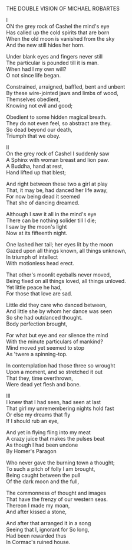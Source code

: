 THE DOUBLE VISION OF MICHAEL ROBARTES  
  
I  
ON the grey rock of Cashel the mind's eye  
Has called up the cold spirits that are born  
When the old moon is vanished from the sky  
And the new still hides her horn.  
  
Under blank eyes and fingers never still  
The particular is pounded till it is man.  
When had I my own will?  
O not since life began.  
  
Constrained, arraigned, baffled, bent and unbent  
By these wire-jointed jaws and limbs of wood,  
Themselves obedient,  
Knowing not evil and good;  
  
Obedient to some hidden magical breath.  
They do not even feel, so abstract are they.  
So dead beyond our death,  
Triumph that we obey.  
  
II  
On the grey rock of Cashel I suddenly saw  
A Sphinx with woman breast and lion paw.  
A Buddha, hand at rest,  
Hand lifted up that blest;  
  
And right between these two a girl at play  
That, it may be, had danced her life away,  
For now being dead it seemed  
That she of dancing dreamed.  
  
Although I saw it all in the mind's eye  
There can be nothing solider till I die;  
I saw by the moon's light  
Now at its fifteenth night.  
  
One lashed her tail; her eyes lit by the moon  
Gazed upon all things known, all things unknown,  
In triumph of intellect  
With motionless head erect.  
  
That other's moonlit eyeballs never moved,  
Being fixed on all things loved, all things unloved.  
Yet little peace he had,  
For those that love are sad.  
  
Little did they care who danced between,  
And little she by whom her dance was seen  
So she had outdanced thought.  
Body perfection brought,  
  
For what but eye and ear silence the mind  
With the minute particulars of mankind?  
Mind moved yet seemed to stop  
As 'twere a spinning-top.  
  
In contemplation had those three so wrought  
Upon a moment, and so stretched it out  
That they, time overthrown,  
Were dead yet flesh and bone.  
  
III  
I knew that I had seen, had seen at last  
That girl my unremembering nights hold fast  
Or else my dreams that fly  
If I should rub an eye,  
  
And yet in flying fling into my meat  
A crazy juice that makes the pulses beat  
As though I had been undone  
By Homer's Paragon  
  
Who never gave the burning town a thought;  
To such a pitch of folly I am brought,  
Being caught between the pull  
Of the dark moon and the full,  
  
The commonness of thought and images  
That have the frenzy of our western seas.  
Thereon I made my moan,  
And after kissed a stone,  
  
And after that arranged it in a song  
Seeing that I, ignorant for So long,  
Had been rewarded thus  
In Cormac's ruined house.  

